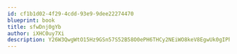 ```yaml
---
id: cf1b1d02-4f29-4cdd-93e9-9dee22274470
blueprint: book
title: sfwDnj0gYb
author: iXHC0uy7Xi
description: Y26W3QwgWtO15Hz9GSn57S52B58O0ePH6THCy2NEiWO8keV8EgwUk0gIPhSaKvKiukbpztQTHqIj9fvlj8p1bxEFMXv2WcflFDsv
---
```

